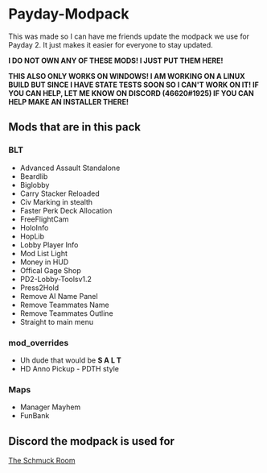 # Payday-Modpack

This was made so I can have me friends update the modpack we use for Payday 2. It just makes it easier for everyone to stay updated.

**I DO NOT OWN ANY OF THESE MODS! I JUST PUT THEM HERE!**

**THIS ALSO ONLY WORKS ON WINDOWS! I AM WORKING ON A LINUX BUILD BUT SINCE I HAVE STATE TESTS SOON SO I CAN'T WORK ON IT! IF YOU CAN HELP, LET ME KNOW ON 
DISCORD (46620#1925) IF YOU CAN HELP MAKE AN INSTALLER THERE!**

## Mods that are in this pack

### BLT

- Advanced Assault Standalone
- Beardlib
- Biglobby
- Carry Stacker Reloaded
- Civ Marking in stealth
- Faster Perk Deck Allocation
- FreeFlightCam
- HoloInfo
- HopLib
- Lobby Player Info
- Mod List Light
- Money in HUD
- Offical Gage Shop
- PD2-Lobby-Toolsv1.2
- Press2Hold
- Remove AI Name Panel
- Remove Teammates Name
- Remove Teammates Outline
- Straight to main menu

### mod_overrides

   - Uh dude that would be **S A L T**
   - HD Anno Pickup - PDTH style

### Maps

   - Manager Mayhem
   - FunBank


## Discord the modpack is used for

[The Schmuck Room](https://discord.gg/YtwfQrD)
